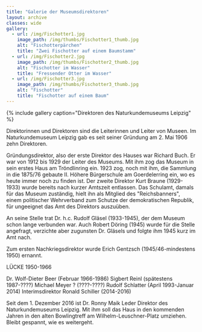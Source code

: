 ```yaml
---
title: "Galerie der Museumsdirektoren"
layout: archive
classes: wide
gallery:
  - url: /img/Fischotter1.jpg
    image_path: /img/thumbs/Fischotter1_thumb.jpg
    alt: "Fischotterpärchen"
    title: "Zwei Fischotter auf einem Baumstamm"
  - url: /img/Fischotter2.jpg
    image_path: /img/thumbs/Fischotter2_thumb.jpg
    alt: "Fischotter im Wasser"
    title: "Fressender Otter im Wasser"
  - url: /img/Fischotter3.jpg
    image_path: /img/thumbs/Fischotter3_thumb.jpg
    alt: "Fischotter"
    title: "Fischotter auf einem Baum"
---
```


{% include gallery caption="Direktoren des Naturkundemuseums Leipzig" %}

Direktorinnen und Direktoren sind die Leiterinnen und Leiter von Museen. Im Naturkundemuseum Leipzig gab es seit seiner Gründung am 2. Mai 1906 zehn Direktoren.

Gründungsdirektor, also der erste Direktor des Hauses war Richard Buch. Er war von 1912 bis 1929 der Leiter des Museums. Mit ihm zog das Museum in sein erstes Haus am Tröndlinring ein. 1923 zog, noch mit ihm, die Sammlung in die 1875/76 gebaute II. Höhere Bürgerschule am Goerdelerring ein, wo es heute immer noch zu finden ist. Der zweite Direktor Kurt Braune (1929-1933) wurde bereits nach kurzer Amtszeit entlassen. Das Schulamt, damals für das Museum zuständig, hielt ihn als Mitglied des "Reichsbanners", einem politischer Wehrverband zum Schutze der demokratischen Republik, für ungeeignet das Amt des Direktors auszuüben.

An seine Stelle trat Dr. h.c. Rudolf Gläsel (1933-1945), der dem Museum schon lange verbunden war. Auch Robert Döring (1945) wurde für die Stelle angefragt, verzichte aber zugunsten Dr. Gläsels und folgte ihm 1945 kurz im Amt nach.

Zum ersten Nachkriegsdirektor wurde Erich Gentzsch (1945/46-mindestens 1950) ernannt.

LÜCKE 1950-1966

Dr. Wolf-Dieter Beer (Februar 1966-1986)
Sigbert Reinl (spätestens 1987-????)
Michael Meyer ? (????-????)
Rudolf Schlatter (April 1993-Januar 2014)
Interimsdirektor Ronald Schiller (2014-2016)

Seit dem 1. Dezember 2016 ist Dr. Ronny Maik Leder Direktor des Naturkundemuseums Leipzig. Mit ihm soll das Haus in den kommenden Jahren in den alten Bowlingtreff am Wilhelm-Leuschner-Platz umziehen. Bleibt gespannt, wie es weitergeht.
